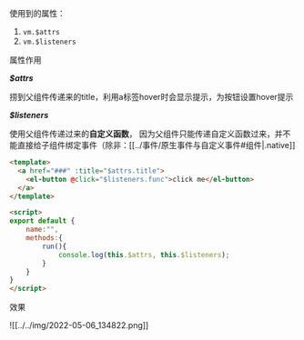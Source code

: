 使用到的属性：
1. `vm.$attrs`
2. `vm.$listeners`

属性作用

***$attrs***

捞到父组件传递来的title，利用a标签hover时会显示提示，为按钮设置hover提示

***$listeners***

使用父组件传递过来的**自定义函数**， 因为父组件只能传递自定义函数过来，并不能直接给子组件绑定事件（除非：[[../事件/原生事件与自定义事件#组件|.native]]

```html
<template>
  <a href="###" :title="$attrs.title">
    <el-button @click="$listeners.func">click me</el-button>
  </a>
</template>

<script>
export default {
    name:"",
    methods:{
        run(){
            console.log(this.$attrs, this.$listeners);
        }
    }
}
</script>
```

效果

![[../../img/2022-05-06_134822.png]]